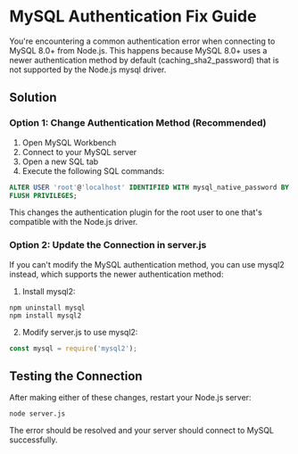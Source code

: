 # MySQL Authentication Fix Guide

You're encountering a common authentication error when connecting to MySQL 8.0+ from Node.js. This happens because MySQL 8.0+ uses a newer authentication method by default (caching_sha2_password) that is not supported by the Node.js mysql driver.

## Solution

### Option 1: Change Authentication Method (Recommended)

1. Open MySQL Workbench
2. Connect to your MySQL server
3. Open a new SQL tab
4. Execute the following SQL commands:

```sql
ALTER USER 'root'@'localhost' IDENTIFIED WITH mysql_native_password BY '#Pranay686';
FLUSH PRIVILEGES;
```

This changes the authentication plugin for the root user to one that's compatible with the Node.js driver.

### Option 2: Update the Connection in server.js

If you can't modify the MySQL authentication method, you can use mysql2 instead, which supports the newer authentication method:

1. Install mysql2:
```
npm uninstall mysql
npm install mysql2
```

2. Modify server.js to use mysql2:
```javascript
const mysql = require('mysql2');
```

## Testing the Connection

After making either of these changes, restart your Node.js server:

```
node server.js
```

The error should be resolved and your server should connect to MySQL successfully. 